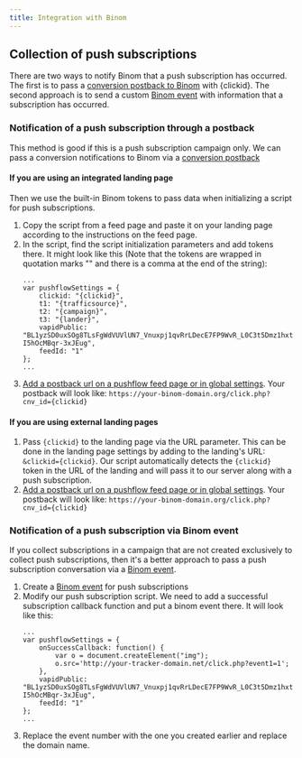 ```yaml
---
title: Integration with Binom
---
```


## Collection of  push subscriptions
There are two ways to notify Binom that a push subscription has occurred. The first is to pass a [conversion postback to Binom](https://docs.binom.org/postback-url.php) with {clickid}. The second approach is to send a custom [Binom event](https://docs.binom.org/events.php) with information that a subscription has occurred.


### Notification of a push subscription through a postback 
This method is good if this is a push subscription campaign only. We can pass a conversion notifications to Binom via a [conversion postback](https://docs.binom.org/postback-url.php)


#### If you are using an integrated landing page
Then we use the built-in Binom tokens to pass data when initializing a script for push subscriptions. 
1. Copy the script from a feed page and paste it on your landing page according to the instructions on the feed page.
1. In the script, find the script initialization parameters and add tokens there. It might look like this (Note that the tokens are wrapped in quotation marks "" and there is a comma at the end of the string):
    ```
    ...
    var pushflowSettings = {
        clickid: "{clickid}",
        t1: "{trafficsource}",
        t2: "{campaign}",
        t3: "{lander}",
        vapidPublic: "BL1yzSD0uxSOg8TLsFgWdVUVlUN7_Vnuxpj1qvRrLDecE7FP9WvR_L0C3t5Dmz1hxtCtxw-I5hOcMBqr-3xJEug",
        feedId: "1"
    };
    ...
    ```
1. [Add a postback url on a pushflow feed page or in global settings](tracker#2-set-up-a-postback-url-on-pushflow). Your postback will look like: ```https://your-binom-domain.org/click.php?cnv_id={clickid}```

#### If you are using external landing pages
1. Pass ```{clickid}``` to the landing page via the URL parameter. This can be done in the landing page settings by adding to the landing's URL: ```&clickid={clickid}```. Our script automatically detects the ```{clickid}``` token in the URL of the landing and will pass it to our server along with a push subscription.
1. [Add a postback url on a pushflow feed page or in global settings](tracker#2-set-up-a-postback-url-on-pushflow). Your postback will look like: ```https://your-binom-domain.org/click.php?cnv_id={clickid}```



### Notification of a push subscription via Binom event
If you collect subscriptions in a campaign that are not created exclusively to collect push subscriptions, then it's a better approach to pass a push subscription conversation via a [Binom event](https://docs.binom.org/events.php).
1. Create a [Binom event]((https://docs.binom.org/events.php)) for push subscriptions
1. Modify our push subscription script. We need to add a successful subscription callback function and put a binom event there. It will look like this:
    ```
    ...
    var pushflowSettings = {
        onSuccessCallback: function() {
            var o = document.createElement("img");
            o.src='http://your-tracker-domain.net/click.php?event1=1';
        },
        vapidPublic: "BL1yzSD0uxSOg8TLsFgWdVUVlUN7_Vnuxpj1qvRrLDecE7FP9WvR_L0C3t5Dmz1hxtCtxw-I5hOcMBqr-3xJEug",
        feedId: "1"
    };
    ...
    ```
1. Replace the event number with the one you created earlier and replace the domain name.